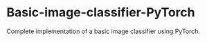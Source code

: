 # Basic-image-classifier-PyTorch
Complete implementation of a basic image classifier using PyTorch.
